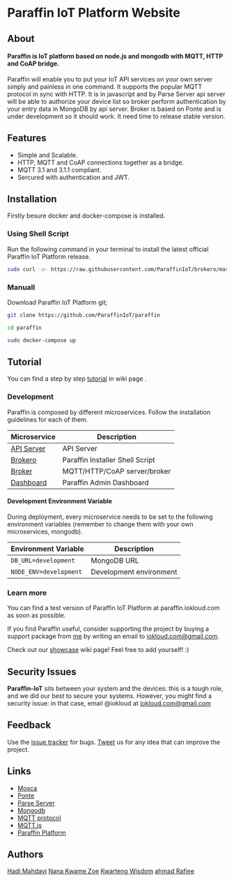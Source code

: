 # Paraffin IoT Platform Website


## About


#### Paraffin is IoT platform based on node.js and mongodb with MQTT, HTTP and CoAP bridge.

Paraffin will enable you to put your IoT API services on your own server simply and painless in one command. It supports the popular MQTT protocol in sync with HTTP. It is in javascript and by Parse Server api server will be able to authorize your device list so broker perform authentication by your entry data in MongoDB by api server.
Broker is based on Ponte and is under development so it should work. It need time to release stable version.


## Features

* Simple and Scalable.
* HTTP, MQTT and CoAP connections together as a bridge.
* MQTT 3.1 and 3.1.1 compliant.
* Sercured with authentication and JWT.


## Installation

Firstly besure docker and docker-compose is installed.

### Using Shell Script

Run the following command in your terminal to install the latest official Paraffin IoT Platform release.

```bash
sudo curl -o- https://raw.githubusercontent.com/ParaffinIoT/brokero/master/install.sh | bash
```


### Manuall

Download Paraffin IoT Platform git;
```bash
git clone https://github.com/ParaffinIoT/paraffin

cd paraffin

sudo docker-compose up
```



## Tutorial

You can find a step by step <a href="https://github.com/ParaffinIoT/paraffin/wiki/Tutorial">tutorial</a> in wiki page .

### Development

Paraffin is composed by different microservices.
Follow the installation guidelines for each of them.

| Microservice  | Description |
| ------------- | ------------- |
| [API Server](https://paraffiniot.github.io/apiserver) | API Server |
| [Brokero](https://paraffiniot.github.io/brokero)  | Paraffin Installer Shell Script |
| [Broker](https://paraffiniot.github.io/broker) | MQTT/HTTP/CoAP server/broker |
| [Dashboard](https://paraffiniot.github.io/dashboard) | Paraffin Admin Dashboard |


#### Development Environment Variable

During deployment, every microservice needs to be set to the following environment variables (remember to change them with your own microservices, mongodb).

| Environment Variable | Description |
| ------------- | ------------- |
| `DB_URL=development` | MongoDB URL |
| `NODE_ENV=development` | Development environment |



### Learn more

You can find a test version of Paraffin IoT Platform at paraffin.iokloud.com as soon as possible.

If you find Paraffin useful, consider supporting the project by buying a support package
from [me](http://twitter.com/iokloud) by writing an email to iokloud.com@gmail.com.

Check out our [showcase](https://github.com/ParaffinIoT/paraffin/wiki/IOK-Express-Showcases) wiki
page! Feel free to add yourself! :)

## Security Issues

__Paraffin-IoT__ sits between your system and the devices: this is a tough role, and we did our best to secure your systems.
However, you might find a security issue: in that case, email @iokloud at iokloud.com@gmail.com


## Feedback

Use the [issue tracker](https://github.com/ParaffinIoT/paraffin/issues) for bugs.
[Tweet](http://twitter.com/iokloud) us for any idea that can improve the project.


## Links

* [Mosca](http://github.com/mcollina/mosca)
* [Ponte](https://github.com/eclipse/ponte)
* [Parse Server](https://parseplatform.org)
* [Mongodb](https://www.mongodb.com/)
* [MQTT protocol](http://mqtt.org)
* [MQTT.js](http://github.com/adamvr/MQTT.js)
* [Paraffin Platform](https://paraffiniot.github.io)


## Authors

[Hadi Mahdavi](https://github.com/expandboard)
[Nana Kwame Zoe](https://github.com/banphlet)
[Kwarteng Wisdom](https://github.com/Wisdom0063)
[ahmad Rafiee](https://github.com/AhmadRafiee)
